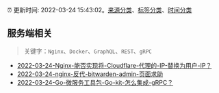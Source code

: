 :alarm_clock: 更新时间: 2022-03-24 15:43:02。[来源分类](../README.md)、[标签分类](../TAGS.md)、[时间分类](../TIMELINE.md)

## 服务端相关


> 关键字：`Nginx`、`Docker`、`GraphQL`、`REST`、`gRPC`



- [2022-03-24-Nginx-能否实现将-Cloudflare-代理的-IP-替换为用户-IP？](https://www.v2ex.com/t/842705) 
- [2022-03-24-nginx-反代-bitwarden-admin-页面求助](https://www.v2ex.com/t/842699) 
- [2022-03-24-Go-微服务工具包-Go-kit-怎么集成-gRPC？](https://toutiao.io/k/zczfvlt) 